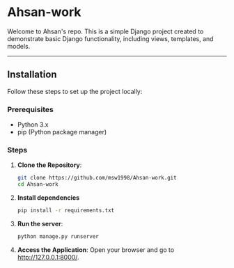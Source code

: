 # Ahsan-work

Welcome to Ahsan's repo. This is a simple Django project created to demonstrate basic Django functionality, including views, templates, and models. 


---

## Installation

Follow these steps to set up the project locally:

### Prerequisites

- Python 3.x
- pip (Python package manager)

### Steps

1. **Clone the Repository**:
   ```bash
   git clone https://github.com/msw1998/Ahsan-work.git
   cd Ahsan-work

2. **Install dependencies**
    ```bash
    pip install -r requirements.txt

3. **Run the server**:
    ```bash
    python manage.py runserver

4. **Access the Application**:
    Open your browser and go to http://127.0.0.1:8000/.